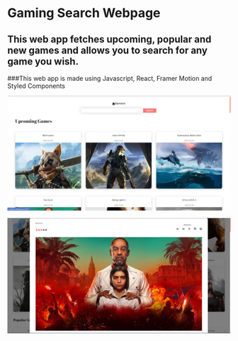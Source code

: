 # Gaming Search Webpage

## This web app fetches upcoming, popular and new games and allows you to search for any game you wish.

###This web app is made using Javascript, React, Framer Motion and Styled Components

![homepage](src/img/homescreen.jpg)

![popup screen](src/img/popupScreen.jpg)
